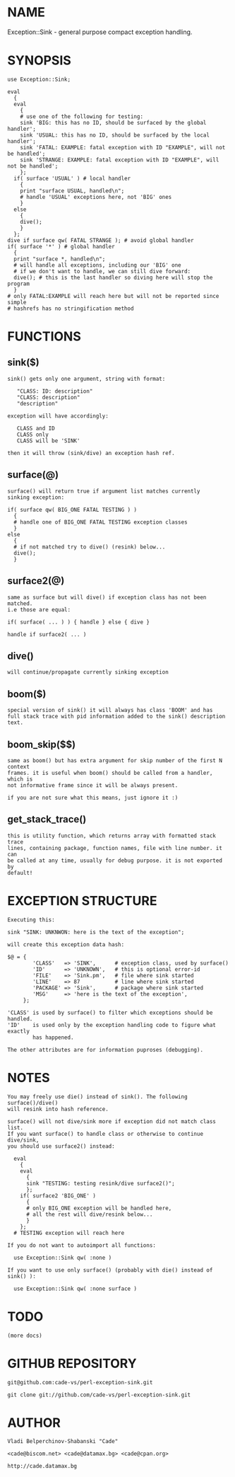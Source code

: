 # NAME

Exception::Sink - general purpose compact exception handling.

# SYNOPSIS

    use Exception::Sink;

    eval
      {
      eval
        {
        # use one of the following for testing:
        sink 'BIG: this has no ID, should be surfaced by the global handler';
        sink 'USUAL: this has no ID, should be surfaced by the local handler';
        sink 'FATAL: EXAMPLE: fatal exception with ID "EXAMPLE", will not be handled';
        sink 'STRANGE: EXAMPLE: fatal exception with ID "EXAMPLE", will not be handled';
        };
      if( surface 'USUAL' ) # local handler
        {
        print "surface USUAL, handled\n";
        # handle 'USUAL' exceptions here, not 'BIG' ones
        }
      else
        {
        dive();
        }
      };
    dive if surface qw( FATAL STRANGE ); # avoid global handler
    if( surface '*' ) # global handler
      {
      print "surface *, handled\n";
      # will handle all exceptions, including our 'BIG' one
      # if we don't want to handle, we can still dive forward:
      dive(); # this is the last handler so diving here will stop the program
      }
    # only FATAL:EXAMPLE will reach here but will not be reported since simple
    # hashrefs has no stringification method

# FUNCTIONS

## sink($)

    sink() gets only one argument, string with format:

       "CLASS: ID: description"
       "CLASS: description"
       "description"

    exception will have accordingly:

       CLASS and ID
       CLASS only
       CLASS will be 'SINK'

    then it will throw (sink/dive) an exception hash ref.

## surface(@)

    surface() will return true if argument list matches currently
    sinking exception:

    if( surface qw( BIG_ONE FATAL TESTING ) )
      {
      # handle one of BIG_ONE FATAL TESTING exception classes
      }
    else
      {
      # if not matched try to dive() (resink) below...
      dive();
      }

## surface2(@)

    same as surface but will dive() if exception class has not been matched.
    i.e those are equal:

    if( surface( ... ) ) { handle } else { dive }

    handle if surface2( ... )

## dive()

    will continue/propagate currently sinking exception

## boom($)

    special version of sink() it will always has class 'BOOM' and has
    full stack trace with pid information added to the sink() description text.

## boom\_skip($$)

    same as boom() but has extra argument for skip number of the first N context
    frames. it is useful when boom() should be called from a handler, which is
    not informative frame since it will be always present.
    
    if you are not sure what this means, just ignore it :)

## get\_stack\_trace()

    this is utility function, which returns array with formatted stack trace
    lines, containing package, function names, file with line number. it can
    be called at any time, usually for debug purpose. it is not exported by
    default!

# EXCEPTION STRUCTURE

    Executing this:

    sink "SINK: UNKNWON: here is the text of the exception";

    will create this exception data hash:

    $@ = {
            'CLASS'   => 'SINK',      # exception class, used by surface()
            'ID'      => 'UNKNOWN',   # this is optional error-id
            'FILE'    => 'Sink.pm',   # file where sink started
            'LINE'    => 87           # line where sink started
            'PACKAGE' => 'Sink',      # package where sink started
            'MSG'     => 'here is the text of the exception',
         };

    'CLASS' is used by surface() to filter which exceptions should be handled.
    'ID'    is used only by the exception handling code to figure what exactly
            has happened.

    The other attributes are for information puproses (debugging).

# NOTES

    You may freely use die() instead of sink(). The following surface()/dive()
    will resink into hash reference.

    surface() will not dive/sink more if exception did not match class list.
    If you want surface() to handle class or otherwise to continue dive/sink,
    you should use surface2() instead:

      eval
        {
        eval
          {
          sink "TESTING: testing resink/dive surface2()";
          };
        if( surface2 'BIG_ONE' )
          {
          # only BIG_ONE exception will be handled here,
          # all the rest will dive/resink below...
          }
        };
      # TESTING exception will reach here

    If you do not want to autoimport all functions:

      use Exception::Sink qw( :none )

    If you want to use only surface() (probably with die() instead of sink() ):

      use Exception::Sink qw( :none surface )

# TODO

    (more docs)

# GITHUB REPOSITORY

    git@github.com:cade-vs/perl-exception-sink.git
    
    git clone git://github.com/cade-vs/perl-exception-sink.git
    

# AUTHOR

    Vladi Belperchinov-Shabanski "Cade"

    <cade@biscom.net> <cade@datamax.bg> <cade@cpan.org>

    http://cade.datamax.bg
